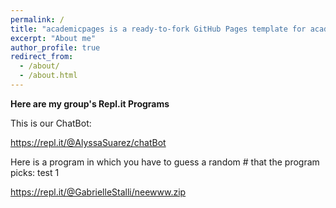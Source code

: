 ```yaml
---
permalink: /
title: "academicpages is a ready-to-fork GitHub Pages template for academic personal websites"
excerpt: "About me"
author_profile: true
redirect_from: 
  - /about/
  - /about.html
---
```


<b> Here are my group's Repl.it Programs </b>

This is our ChatBot:

https://repl.it/@AlyssaSuarez/chatBot



Here is a program in which you have to guess a random # that the program picks: test 1


https://repl.it/@GabrielleStalli/neewww.zip

